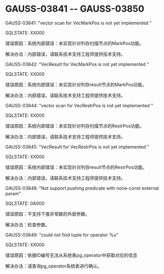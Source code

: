 # GAUSS-03841 -- GAUSS-03850

GAUSS-03841: "vector scan for VecMarkPos is not yet implemented "

SQLSTATE: XX000

错误原因：系统内部错误：未实现针对列存扫描节点的MarkPos功能。

解决办法：内部错误，请联系技术支持工程师提供技术支持。

GAUSS-03842: "VecResult for VecMarkPos is not yet implemented "

SQLSTATE: XX000

错误原因：系统内部错误：未实现针对列存result节点的MarkPos功能。

解决办法：内部错误，请联系技术支持工程师提供技术支持。

GAUSS-03844: "vector scan for VecRestrPos is not yet implemented "

SQLSTATE: XX000

错误原因：系统内部错误：未实现针对列存扫描节点的RestrPos功能。

解决办法：内部错误，请联系技术支持工程师提供技术支持。

GAUSS-03845: "VecResult for VecRestrPos is not yet implemented "

SQLSTATE: XX000

错误原因：系统内部错误：未实现针对列存result节点的RestrPos功能。

解决办法：内部错误，请联系技术支持工程师提供技术支持。

GAUSS-03848: "Not support pushing predicate with none-const external param"

SQLSTATE: 0A000

错误原因：不支持下推非常数的外部参数。

解决办法：检查参数。

GAUSS-03849: "could not find tuple for operator %u"

SQLSTATE: XX000

错误原因：依据ID编号无法从系统表pg\_operator中获取对应的信息

解决办法：请查询pg\_operator系统表进行确认。
